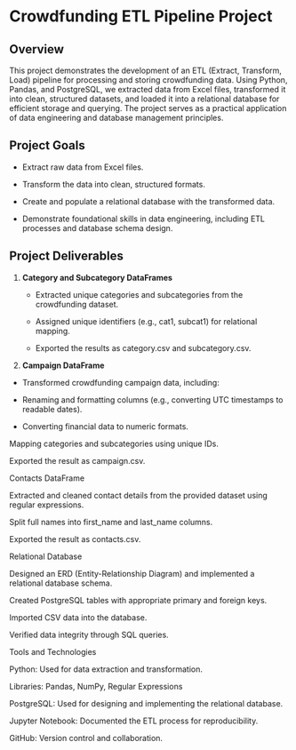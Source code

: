 # Crowdfunding ETL Pipeline Project

## Overview

This project demonstrates the development of an ETL (Extract, Transform, Load) pipeline for processing and storing crowdfunding data. Using Python, Pandas, and PostgreSQL, we extracted data from Excel files, transformed it into clean, structured datasets, and loaded it into a relational database for efficient storage and querying. The project serves as a practical application of data engineering and database management principles.

## Project Goals

-   Extract raw data from Excel files.

-   Transform the data into clean, structured formats.

-   Create and populate a relational database with the transformed data.

-   Demonstrate foundational skills in data engineering, including ETL processes and database schema design.

## Project Deliverables

1. **Category and Subcategory DataFrames**

   -  Extracted unique categories and subcategories from the crowdfunding dataset.

   -  Assigned unique identifiers (e.g., cat1, subcat1) for relational mapping.

   -   Exported the results as category.csv and subcategory.csv.

1. **Campaign DataFrame**

-   Transformed crowdfunding campaign data, including:

-   Renaming and formatting columns (e.g., converting UTC timestamps to readable dates).

-   Converting financial data to numeric formats.

Mapping categories and subcategories using unique IDs.

Exported the result as campaign.csv.

Contacts DataFrame

Extracted and cleaned contact details from the provided dataset using regular expressions.

Split full names into first_name and last_name columns.

Exported the result as contacts.csv.

Relational Database

Designed an ERD (Entity-Relationship Diagram) and implemented a relational database schema.

Created PostgreSQL tables with appropriate primary and foreign keys.

Imported CSV data into the database.

Verified data integrity through SQL queries.

Tools and Technologies

Python: Used for data extraction and transformation.

Libraries: Pandas, NumPy, Regular Expressions

PostgreSQL: Used for designing and implementing the relational database.

Jupyter Notebook: Documented the ETL process for reproducibility.

GitHub: Version control and collaboration.
